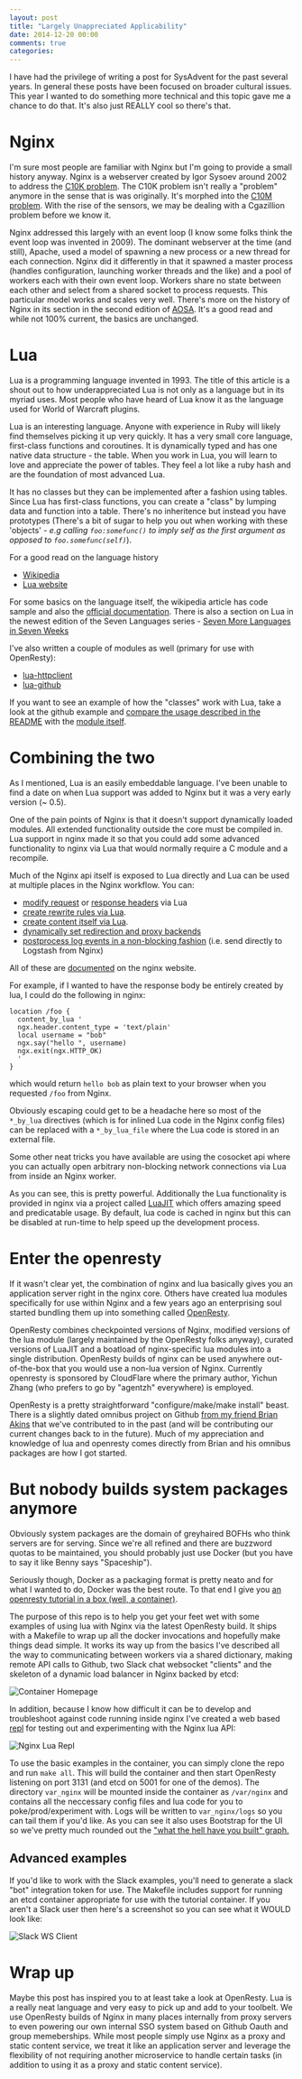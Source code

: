 ```yaml
---
layout: post
title: "Largely Unappreciated Applicability"
date: 2014-12-20 00:00
comments: true
categories: 
---
```


I have had the privilege of writing a post for SysAdvent for the past several years. In general these posts have been focused on broader cultural issues. This year I wanted to do something more technical and this topic gave me a chance to do that. It's also just REALLY cool so there's that.

# Nginx
I'm sure most people are familiar with Nginx but I'm going to provide a small history anyway. Nginx is a webserver created by Igor Sysoev around 2002 to address the [C10K problem](http://www.kegel.com/c10k.html).
The C10K problem isn't really a "problem" anymore in the sense that is was originally. It's morphed into the [C10M problem](http://c10m.robertgraham.com/p/manifesto.html). With the rise of the sensors, we may be dealing with a Cgazillion problem before we know it.

Nginx addressed this largely with an event loop (I know some folks think the event loop was invented in 2009). The dominant webserver at the time (and still), Apache, used a model of spawning a new process or a new thread for each connection. Nginx did it differently in that it spawned a master process (handles configuration, launching worker threads and the like) and a pool of workers each with their own event loop. Workers share no state between each other and select from a shared socket to process requests. This particular model works and scales very well. There's more on the history of Nginx in its section in the second edition of [AOSA](http://www.aosabook.org/en/nginx.html). It's a good read and while not 100% current, the basics are unchanged.

# Lua
Lua is a programming language invented in 1993. The title of this article is a shout out to how underappreciated Lua is not only as a language but in its myriad uses. Most people who have heard of Lua know it as the language used for World of Warcraft plugins.

Lua is an interesting language. Anyone with experience in Ruby will likely find themselves picking it up very quickly. It has a very small core language, first-class functions and coroutines. It is dynamically typed and has one native data structure - the table. When you work in Lua, you will learn to love and appreciate the power of tables. They feel a lot like a ruby hash and are the foundation of most advanced Lua. 

It has no classes but they can be implemented after a fashion using tables. Since Lua has first-class functions, you can create a "class" by lumping data and function into a table. There's no inheritence but instead you have prototypes (There's a bit of sugar to help you out when working with these 'objects' - _e.g calling `foo:somefunc()` to imply self as the first argument as opposed to `foo.somefunc(self)`_).

For a good read on the language history
- [Wikipedia](http://en.wikipedia.org/wiki/Lua_(programming_language))
- [Lua website](http://www.lua.org/history.html)

For some basics on the language itself, the wikipedia article has code sample and also the [official documentation](http://www.lua.org/manual/5.2/). There is also a section on Lua in the newest edition of the Seven Languages series - [Seven More Languages in Seven Weeks](https://pragprog.com/book/7lang/seven-more-languages-in-seven-weeks)

I've also written a couple of modules as well (primary for use with OpenResty):

- [lua-httpclient](http://github.com/lusis/lua-httpclient)
- [lua-github](https://github.com/lusis/lua-github)

If you want to see an example of how the "classes" work with Lua, take a look at the github example and [compare the usage described in the README](https://github.com/lusis/lua-github#straight-lua) with the [module itself](https://github.com/lusis/lua-github/blob/master/src/github.lua#L45-L47).

# Combining the two
As I mentioned, Lua is an easily embeddable language. I've been unable to find a date on when Lua support was added to Nginx but it was a very early version (~ 0.5).

One of the pain points of Nginx is that it doesn't support dynamically loaded modules. All extended functionality outside the core must be compiled in. Lua support in nginx made it so that you could add some advanced functionality to nginx via Lua that would normally require a C module and a recompile.

Much of the Nginx api itself is exposed to Lua directly and Lua can be used at multiple places in the Nginx workflow. You can:

- [modify request](http://wiki.nginx.org/HttpLuaModule#ngx.req.set_header) or [response headers](http://wiki.nginx.org/HttpLuaModule#ngx.header.HEADER) via Lua
- [create rewrite rules via Lua](http://wiki.nginx.org/HttpLuaModule#rewrite_by_lua).
- [create content itself via Lua](http://wiki.nginx.org/HttpLuaModule#content_by_lua). 
- [dynamically set redirection and proxy backends](https://github.com/lusis/sysadvent-2014/blob/master/var_nginx/conf.d/sysadvent.conf#L97-L107)
- [postprocess log events in a non-blocking fashion](http://wiki.nginx.org/HttpLuaModule#log_by_lua) (i.e. send directly to Logstash from Nginx)

All of these are [documented](http://wiki.nginx.org/HttpLuaModule#Nginx_API_for_Lua) on the nginx website. 

For example, if I wanted to have the response body be entirely created by lua, I could do the following in nginx:

```
location /foo {
  content_by_lua '
  ngx.header.content_type = 'text/plain'
  local username = "bob"
  ngx.say("hello ", username)
  ngx.exit(ngx.HTTP_OK)
  '
}
```

which would return `hello bob` as plain text to your browser when you requested `/foo` from Nginx.

Obviously escaping could get to be a headache here so most of the `*_by_lua` directives (which is for inlined Lua code in the Nginx config files) can be replaced with a `*_by_lua_file` where the Lua code is stored in an external file.

Some other neat tricks you have available are using the cosocket api where you can actually open arbitrary non-blocking network connections via Lua from inside an Nginx worker.

As you can see, this is pretty powerful. Additionally the Lua functionality is provided in nginx via a project called [LuaJIT](http://luajit.org/luajit.html) which offers amazing speed and predicatable usage. By default, lua code is cached in nginx but this can be disabled at run-time to help speed up the development process.

# Enter the openresty
If it wasn't clear yet, the combination of nginx and lua basically gives you an application server right in the nginx core. Others have created lua modules specifically for use within Nginx and a few years ago an enterprising soul started bundling them up into something called [OpenResty](http://openresty.org/#About).

OpenResty combines checkpointed versions of Nginx, modified versions of the lua module (largely maintained by the OpenResty folks anyway), curated versions of LuaJIT and a boatload of nginx-specific lua modules into a single distribution. OpenResty builds of nginx can be used anywhere out-of-the-box that you would use a non-lua version of Nginx. Currently openresty is sponsored by CloudFlare where the primary author, Yichun Zhang (who prefers to go by "agentzh" everywhere) is employed.

OpenResty is a pretty straightforward "configure/make/make install" beast. There is a slightly dated omnibus project on Github [from my friend Brian Akins](https://github.com/bakins/omnibus-nginx) that we've contributed to in the past (and will be contributing our current changes back to in the future). Much of my appreciation and knowledge of lua and openresty comes directly from Brian and his omnibus packages are how I got started.

# But nobody builds system packages anymore
Obviously system packages are the domain of greyhaired BOFHs who think servers are for serving. Since we're all refined and there are buzzword quotas to be maintained, you should probably just use Docker (but you have to say it like Benny says "Spaceship").

Seriously though, Docker as a packaging format is pretty neato and for what I wanted to do, Docker was the best route. To that end I give you [an openresty tutorial in a box (well, a container)](https://github.com/lusis/sysadvent-2014).

The purpose of this repo is to help you get your feet wet with some examples of using lua with Nginx via the latest OpenResty build. It ships with a Makefile to wrap up all the docker invocations and hopefully make things dead simple. It works its way up from the basics I've described all the way to communicating between workers via a shared dictionary, making remote API calls to Github, two Slack chat websocket "clients" and the skeleton of a dynamic load balancer in Nginx backed by etcd:

![Container Homepage](tutorial-landing.png)

In addition, because I know how difficult it can be to develop and troubleshoot against code running inside nginx I've created a web based [repl](http://en.wikipedia.org/wiki/Read%E2%80%93eval%E2%80%93print_loop) for testing out and experimenting with the Nginx lua API:

![Nginx Lua Repl](repl.png)

To use the basic examples in the container, you can simply clone the repo and run `make all`. This will build the container and then start OpenResty listening on port 3131 (and etcd on 5001 for one of the demos). The directory `var_nginx` will be mounted inside the container as `/var/nginx` and contains all the neccessary config files and lua code for you to poke/prod/experiment with. Logs will be written to `var_nginx/logs` so you can tail them if you'd like. As you can see it also uses Bootstrap for the UI so we've pretty much rounded out the ["what the hell have you built" graph.](https://twitter.com/codinghorror/status/347070841059692545)

## Advanced examples
If you'd like to work with the Slack examples, you'll need to generate a slack "bot" integration token for use. The Makefile includes support for running an etcd container appropriate for use with the tutorial container. If you aren't a Slack user then here's a screenshot so you can see what it WOULD look like:

![Slack WS Client](slack.png)

# Wrap up
Maybe this post has inspired you to at least take a look at OpenResty. Lua is a really neat language and very easy to pick up and add to your toolbelt. We use OpenResty builds of Nginx in many places internally from proxy servers to even powering our own internal SSO system based on Github Oauth and group memeberships.
While most people simply use Nginx as a proxy and static content service, we treat it like an application server and leverage the flexibility of not requiring another microservice to handle certain tasks (in addition to using it as a proxy and static content service).
